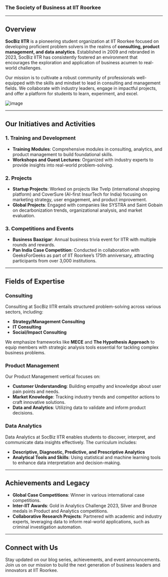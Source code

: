 
### The Society of Business at IIT Roorkee

---

## Overview

**SocBiz IITR** is a pioneering student organization at IIT Roorkee focused on developing proficient problem solvers in the realms of **consulting, product management, and data analytics**. Established in 2009 and rebranded in 2023, SocBiz IITR has consistently fostered an environment that encourages the exploration and application of business acumen to real-world challenges.

Our mission is to cultivate a robust community of professionals well-equipped with the skills and mindset to lead in consulting and management fields. We collaborate with industry leaders, engage in impactful projects, and offer a platform for students to learn, experiment, and excel.

![image](https://github.com/user-attachments/assets/0b4927c5-6caf-4b2b-9f55-4da5b75eeacf)


---

## Our Initiatives and Activities

### 1. **Training and Development**
   - **Training Modules**: Comprehensive modules in consulting, analytics, and product management to build foundational skills.
   - **Workshops and Guest Lectures**: Organized with industry experts to provide insights into real-world problem-solving.

### 2. **Projects**
   - **Startup Projects**: Worked on projects like Tvelp (international shopping platform) and CoverSure (AI-first InsurTech for India) focusing on marketing strategy, user engagement, and product improvement.
   - **Global Projects**: Engaged with companies like SYSTRA and Saint Gobain on decarbonization trends, organizational analysis, and market evaluation.

### 3. **Competitions and Events**
   - **Business Baazigar**: Annual business trivia event for IITR with multiple rounds and rewards.
   - **Pan India Case Competition**: Conducted in collaboration with GeeksForGeeks as part of IIT Roorkee’s 175th anniversary, attracting participants from over 3,000 institutions.

---

## Fields of Expertise

### Consulting
Consulting at SocBiz IITR entails structured problem-solving across various sectors, including:
   - **Strategy/Management Consulting**
   - **IT Consulting**
   - **Social/Impact Consulting**

We emphasize frameworks like **MECE** and **The Hypothesis Approach** to equip members with strategic analysis tools essential for tackling complex business problems.

### Product Management
Our Product Management vertical focuses on:
   - **Customer Understanding**: Building empathy and knowledge about user pain points and needs.
   - **Market Knowledge**: Tracking industry trends and competitor actions to craft innovative solutions.
   - **Data and Analytics**: Utilizing data to validate and inform product decisions.

### Data Analytics
Data Analytics at SocBiz IITR enables students to discover, interpret, and communicate data insights effectively. The curriculum includes:
   - **Descriptive, Diagnostic, Predictive, and Prescriptive Analytics**
   - **Analytical Tools and Skills**: Using statistical and machine learning tools to enhance data interpretation and decision-making.

---

## Achievements and Legacy

   - **Global Case Competitions**: Winner in various international case competitions.
   - **Inter-IIT Awards**: Gold in Analytics Challenge 2023, Silver and Bronze medals in Product and Analytics competitions.
   - **Collaborative Research Projects**: Partnered with academic and industry experts, leveraging data to inform real-world applications, such as criminal investigation automation.


---

## Connect with Us

Stay updated on our blog series, achievements, and event announcements. Join us on our mission to build the next generation of business leaders and innovators at IIT Roorkee.

